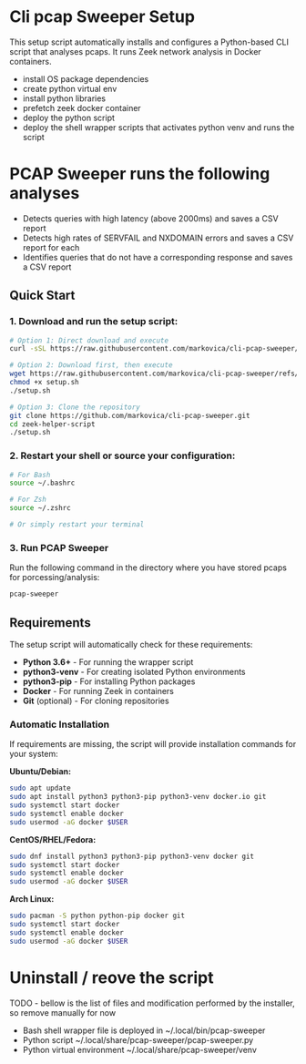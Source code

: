 # Cli pcap Sweeper Setup

This setup script automatically installs and configures a Python-based CLI script that analyses pcaps. It runs Zeek network analysis in Docker containers.
* install OS package dependencies
* create python virtual env
* install python libraries
* prefetch zeek docker container
* deploy the python script
* deploy the shell wrapper scripts that activates python venv and runs the script

# PCAP Sweeper runs the following analyses

* Detects queries with high latency (above 2000ms) and saves a CSV report
* Detects high rates of SERVFAIL and NXDOMAIN errors and saves a CSV report for each
* Identifies queries that do not have a corresponding response and saves a CSV report



## Quick Start

### 1. Download and run the setup script:

```bash
# Option 1: Direct download and execute
curl -sSL https://raw.githubusercontent.com/markovica/cli-pcap-sweeper/refs/heads/main/installer.sh | bash

# Option 2: Download first, then execute
wget https://raw.githubusercontent.com/markovica/cli-pcap-sweeper/refs/heads/main/installer.sh
chmod +x setup.sh
./setup.sh

# Option 3: Clone the repository
git clone https://github.com/markovica/cli-pcap-sweeper.git
cd zeek-helper-script
./setup.sh
```

### 2. Restart your shell or source your configuration:

```bash
# For Bash
source ~/.bashrc

# For Zsh
source ~/.zshrc

# Or simply restart your terminal
```

### 3. Run PCAP Sweeper

Run the following command in the directory where you have stored pcaps for porcessing/analysis:
```bash
pcap-sweeper
```

## Requirements

The setup script will automatically check for these requirements:

- **Python 3.6+** - For running the wrapper script
- **python3-venv** - For creating isolated Python environments
- **python3-pip** - For installing Python packages
- **Docker** - For running Zeek in containers
- **Git** (optional) - For cloning repositories

### Automatic Installation

If requirements are missing, the script will provide installation commands for your system:

**Ubuntu/Debian:**
```bash
sudo apt update
sudo apt install python3 python3-pip python3-venv docker.io git
sudo systemctl start docker
sudo systemctl enable docker
sudo usermod -aG docker $USER
```

**CentOS/RHEL/Fedora:**
```bash
sudo dnf install python3 python3-pip python3-venv docker git
sudo systemctl start docker
sudo systemctl enable docker
sudo usermod -aG docker $USER
```


**Arch Linux:**
```bash
sudo pacman -S python python-pip docker git
sudo systemctl start docker
sudo systemctl enable docker
sudo usermod -aG docker $USER
```

# Uninstall / reove the script

TODO - bellow is the list of files and modification performed by the installer, so remove manually for now
* Bash shell wrapper file is deployed in ~/.local/bin/pcap-sweeper
* Python script ~/.local/share/pcap-sweeper/pcap-sweeper.py
* Python virtual environment ~/.local/share/pcap-sweeper/venv
